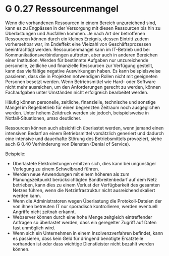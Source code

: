 G 0.27 Ressourcenmangel
=======================

Wenn die vorhandenen Ressourcen in einem Bereich unzureichend sind, kann es zu Engpässen in der Versorgung mit diesen Ressourcen bis hin zu Überlastungen und Ausfällen kommen. Je nach Art der betroffenen Ressourcen können durch ein kleines Ereignis, dessen Eintritt zudem vorhersehbar war, im Endeffekt eine Vielzahl von Geschäftsprozessen beeinträchtigt werden. Ressourcenmangel kann im IT-Betrieb und bei Kommunikationsverbindungen auftreten, aber auch in anderen Bereichen einer Institution. Werden für bestimmte Aufgaben nur unzureichende personelle, zeitliche und finanzielle Ressourcen zur Verfügung gestellt, kann das vielfältige negative Auswirkungen haben. Es kann beispielsweise passieren, dass die in Projekten notwendigen Rollen nicht mit geeigneten Personen besetzt werden. Wenn Betriebsmittel wie Hard- oder Software nicht mehr ausreichen, um den Anforderungen gerecht zu werden, können Fachaufgaben unter Umständen nicht erfolgreich bearbeitet werden.

Häufig können personelle, zeitliche, finanzielle, technische und sonstige Mängel im Regelbetrieb für einen begrenzten Zeitraum noch ausgeglichen werden. Unter hohem Zeitdruck werden sie jedoch, beispielsweise in Notfall-Situationen, umso deutlicher.

Ressourcen können auch absichtlich überlastet werden, wenn jemand einen intensiven Bedarf an einem Betriebsmittel vorsätzlich generiert und dadurch eine intensive und dauerhafte Störung des Betriebsmittels provoziert, siehe auch G 0.40 Verhinderung von Diensten (Denial of Service).

Beispiele:

* Überlastete Elektroleitungen erhitzen sich, dies kann bei ungünstiger Verlegung zu einem Schwelbrand führen.
* Werden neue Anwendungen mit einem höheren als zum Planungszeitpunkt berücksichtigten Bandbreitenbedarf auf dem Netz betrieben, kann dies zu einem Verlust der Verfügbarkeit des gesamten Netzes führen, wenn die Netzinfrastruktur nicht ausreichend skaliert werden kann.
* Wenn die Administratoren wegen Überlastung die Protokoll-Dateien der von ihnen betreuten IT nur sporadisch kontrollieren, werden eventuell Angriffe nicht zeitnah erkannt.
* Webserver können durch eine hohe Menge zeitgleich eintreffender Anfragen so überlastet werden, dass ein geregelter Zugriff auf Daten fast unmöglich wird.
* Wenn sich ein Unternehmen in einem Insolvenzverfahren befindet, kann es passieren, dass kein Geld für dringend benötigte Ersatzteile vorhanden ist oder dass wichtige Dienstleister nicht bezahlt werden können.

